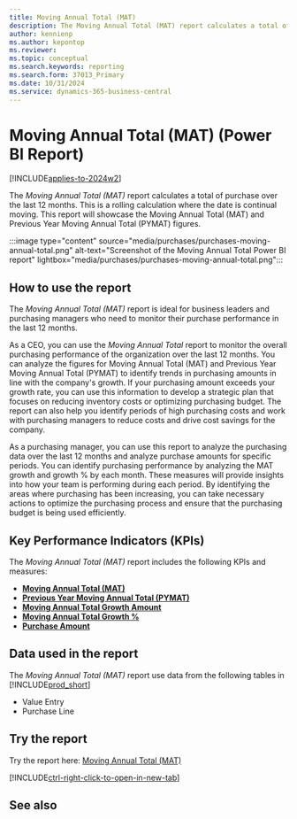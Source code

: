 ```yaml
---
title: Moving Annual Total (MAT)
description: The Moving Annual Total (MAT) report calculates a total of purchase over the last 12 months.
author: kennienp
ms.author: kepontop
ms.reviewer:
ms.topic: conceptual
ms.search.keywords: reporting
ms.search.form: 37013_Primary
ms.date: 10/31/2024
ms.service: dynamics-365-business-central
---
```


# Moving Annual Total (MAT) (Power BI Report)

[!INCLUDE[applies-to-2024w2](includes/applies-to-2024w2.md)]

The *Moving Annual Total (MAT)* report calculates a total of purchase over the last 12 months. This is a rolling calculation where the date is continual moving. This report will showcase the Moving Annual Total (MAT) and Previous Year Moving Annual Total (PYMAT) figures.

:::image type="content" source="media/purchases/purchases-moving-annual-total.png" alt-text="Screenshot of the Moving Annual Total Power BI report" lightbox="media/purchases/purchases-moving-annual-total.png":::

## How to use the report

The *Moving Annual Total (MAT)* report is ideal for business leaders and purchasing managers who need to monitor their purchase performance in the last 12 months.
  
As a CEO, you can use the *Moving Annual Total* report to monitor the overall purchasing performance of the organization over the last 12 months. You can analyze the figures for Moving Annual Total (MAT) and Previous Year Moving Annual Total (PYMAT) to identify trends in purchasing amounts in line with the company's growth. If your purchasing amount exceeds your growth rate, you can use this information to develop a strategic plan that focuses on reducing inventory costs or optimizing purchasing budget. The report can also help you identify periods of high purchasing costs and work with purchasing managers to reduce costs and drive cost savings for the company.

As a purchasing manager, you can use this report to analyze the purchasing data over the last 12 months and analyze purchase amounts for specific periods. You can identify purchasing performance by analyzing the MAT growth and growth % by each month. These measures will provide insights into how your team is performing during each period. By identifying the areas where purchasing has been increasing, you can take necessary actions to optimize the purchasing process and ensure that the purchasing budget is being used efficiently.

## Key Performance Indicators (KPIs)

The *Moving Annual Total (MAT)* report includes the following KPIs and measures:

- [**Moving Annual Total (MAT)**](purchases-powerbi-kpis.md#purchase-amount-matg-fiscal)
- [**Previous Year Moving Annual Total (PYMAT)**](purchases-powerbi-kpis.md#purchase-amount-pymat-fiscal)
- [**Moving Annual Total Growth Amount**](purchases-powerbi-kpis.md#purchase-amount-matg-fiscal)
- [**Moving Annual Total Growth %**](purchases-powerbi-kpis.md#purchase-amount-matg--fiscal)
- [**Purchase Amount**](purchases-powerbi-kpis.md#purchase-amount)

## Data used in the report

The *Moving Annual Total (MAT)* report use data from the following tables in [!INCLUDE[prod_short](includes/prod_short.md)]

- Value Entry
- Purchase Line

## Try the report

Try the report here: [Moving Annual Total (MAT)](https://businesscentral.dynamics.com?page=37013)

[!INCLUDE[ctrl-right-click-to-open-in-new-tab](includes/ctrl-right-click-to-open-in-new-tab.md)]

## See also
